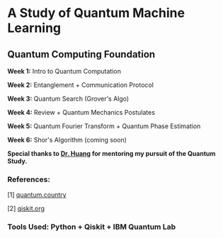 # A Study of Quantum Machine Learning

## Quantum Computing Foundation

**Week 1:** Intro to Quantum Computation

**Week 2:** Entanglement + Communication Protocol

**Week 3:** Quantum Search (Grover's Algo)

**Week 4:** Review + Quantum Mechanics Postulates

**Week 5:** Quantum Fourier Transform + Quantum Phase Estimation

**Week 6:** Shor's Algorithm (coming soon)

**Special thanks to [Dr. Huang](https://danehuang.github.io/index.html) for mentoring my pursuit of the Quantum Study.**

### References:

[1] [quantum.country](https://quantum.country/)

[2] [qiskit.org](https://qiskit.org/)

### **Tools Used:** Python + Qiskit + IBM Quantum Lab
